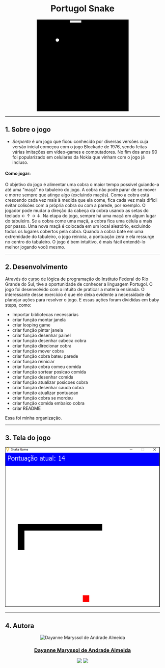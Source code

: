 <div align="center">

# Portugol Snake

<img src="./giphy.gif" />
</div>


***

## 1. Sobre o jogo

- *Serpente* é um jogo que ficou conhecido por diversas versões cuja versão inicial começou com o jogo Blockade de 1976, sendo feitas várias imitações em vídeo-games e computadores. No fim dos anos 90 foi popularizado em celulares da Nokia que vinham com o jogo já incluso.<br>

#### Como jogar:

O objetivo do jogo é alimentar uma cobra o maior tempo possível guiando-a até uma "maçã" no tabuleiro do jogo. A cobra não pode parar de se mover e morre sempre que atinge algo (excluindo maçãs). Como a cobra está crescendo cada vez mais à medida que ela come, fica cada vez mais difícil evitar colisões com a própria cobra ou com a parede, por exemplo. O jogador pode mudar a direção da cabeça da cobra usando as setas do teclado ← ↑ → ↓. Na etapa do jogo, sempre há uma maçã em algum lugar do tabuleiro. Se a cobra come uma maçã, a cobra fica uma célula a mais por passo. Uma nova maçã é colocada em um local aleatório, excluindo todos os lugares cobertos pela cobra. Quando a cobra bate em uma extremidade do tabuleiro, o jogo reinicia, a pontuação zera e ela ressurge no centro do tabuleiro.
O jogo é bem intuitivo, é mais fácil entendê-lo melhor jogando você mesmo. 

---
## 2. Desenvolvimento 

Através do [curso](https://moodle.ifrs.edu.br/mod/page/view.php?id=226771&forceview=1) de lógica de programação do Instituto Federal do Rio Grande do Sul, tive a oportunidade de conhecer a linguagem Portugol. O jogo foi desenvolvido com o intuito de praticar a matéria ensinada. O interessante desse exercício é que ele deixa evidente a necessidade de planejar ações para resolver o jogo. E essas ações foram divididas em baby steps, como: 

- Importar bibliotecas necessárias
- criar função montar janela
- criar looping game
- criar função pintar janela
- criar função desenhar painel
- criar função desenhar cabeca cobra
- criar função direcionar cobra
- criar função mover cobra
- criar função cobra bateu parede
- criar função reiniciar 
- criar função cobra comeu comida
- criar função sortear posicao comida
- criar função desenhar comida
- criar função atualizar posicoes cobra
- criar função desenhar cauda cobra
- criar função atualizar pontuacao
- criar função cobra se mordeu
- criar função comida embaixo cobra
- criar README

Essa foi minha organização.

---

## 3. Tela do jogo

<div align="center">
<img src="./tela-do-jogo.png">
</div>

---

## 4. Autora

<div align= "center">
    <img alt="
Dayanne Maryssol de Andrade Almeida" height="150" src="https://avatars.githubusercontent.com/u/92697749?v=4"> 
  </div>
  <h3 align="center"><a href="https://github.com/Maryssun">Dayanne Maryssol de Andrade Almeida</a></h3>
  <div align="center">
    <a href = "mailto:maryssol.dayanne@gmail.com" target="_blank"><img src="https://img.shields.io/badge/Gmail-D14836?style=for-the-badge&logo=gmail&logoColor=white"></a>
     <a href="https://www.linkedin.com/in/dayannemaryssol/" target="_blank"><img src="https://img.shields.io/badge/-LinkedIn-%230077B5?style=for-the-badge&logo=linkedin&logoColor=white"></a>
  </div>
